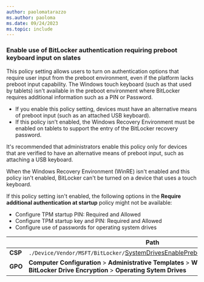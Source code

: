 ```yaml
---
author: paolomatarazzo
ms.author: paoloma
ms.date: 09/24/2023
ms.topic: include
---
```


### Enable use of BitLocker authentication requiring preboot keyboard input on slates

This policy setting allows users to turn on authentication options that require user input from the preboot environment, even if the platform lacks preboot input capability. The Windows touch keyboard (such as that used by tablets) isn't available in the preboot environment where BitLocker requires additional information such as a PIN or Password.

- If you enable this policy setting, devices must have an alternative means of preboot input (such as an attached USB keyboard).
- If this policy isn't enabled, the Windows Recovery Environment must be enabled on tablets to support the entry of the BitLocker recovery password.

It's recommended that administrators enable this policy only for devices that are verified to have an alternative means of preboot input, such as attaching a USB keyboard.

When the Windows Recovery Environment (WinRE) isn't enabled and this policy isn't enabled, BitLocker can't be turned on a device that uses a touch keyboard.

If this policy setting isn't enabled, the following options in the **Require additional authentication at startup** policy might not be available:

- Configure TPM startup PIN: Required and Allowed
- Configure TPM startup key and PIN: Required and Allowed
- Configure use of passwords for operating system drives

|  | Path |
|--|--|
| **CSP** | `./Device/Vendor/MSFT/BitLocker/`[SystemDrivesEnablePrebootInputProtectorsOnSlates](/windows/client-management/mdm/bitlocker-csp#systemdrivesenableprebootinputprotectorsonslates) |
| **GPO** | **Computer Configuration** > **Administrative Templates** > **Windows Components** > **BitLocker Drive Encryption** > **Operating Sytem Drives** |
